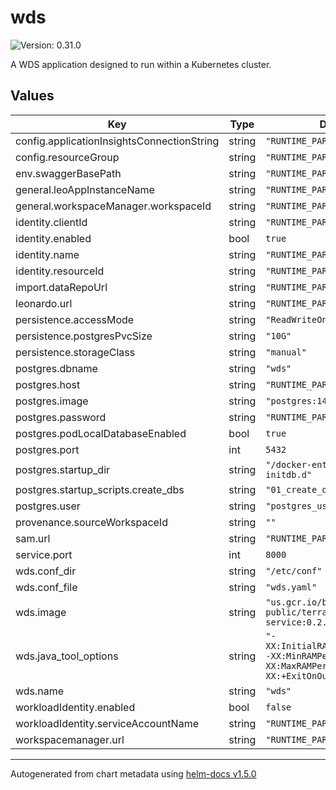 # wds

![Version: 0.31.0](https://img.shields.io/badge/Version-0.31.0-informational?style=flat-square)

A WDS application designed to run within a Kubernetes cluster.

## Values

| Key | Type | Default | Description |
|-----|------|---------|-------------|
| config.applicationInsightsConnectionString | string | `"RUNTIME_PARAMETER"` |  |
| config.resourceGroup | string | `"RUNTIME_PARAMETER"` |  |
| env.swaggerBasePath | string | `"RUNTIME_PARAMETER"` |  |
| general.leoAppInstanceName | string | `"RUNTIME_PARAMETER"` |  |
| general.workspaceManager.workspaceId | string | `"RUNTIME_PARAMETER"` |  |
| identity.clientId | string | `"RUNTIME_PARAMETER"` |  |
| identity.enabled | bool | `true` |  |
| identity.name | string | `"RUNTIME_PARAMETER"` |  |
| identity.resourceId | string | `"RUNTIME_PARAMETER"` |  |
| import.dataRepoUrl | string | `"RUNTIME_PARAMETER"` |  |
| leonardo.url | string | `"RUNTIME_PARAMETER"` |  |
| persistence.accessMode | string | `"ReadWriteOnce"` |  |
| persistence.postgresPvcSize | string | `"10G"` |  |
| persistence.storageClass | string | `"manual"` |  |
| postgres.dbname | string | `"wds"` |  |
| postgres.host | string | `"RUNTIME_PARAMETER"` |  |
| postgres.image | string | `"postgres:14"` |  |
| postgres.password | string | `"RUNTIME_PARAMETER"` |  |
| postgres.podLocalDatabaseEnabled | bool | `true` |  |
| postgres.port | int | `5432` |  |
| postgres.startup_dir | string | `"/docker-entrypoint-initdb.d"` |  |
| postgres.startup_scripts.create_dbs | string | `"01_create_dbs.sh"` |  |
| postgres.user | string | `"postgres_user"` |  |
| provenance.sourceWorkspaceId | string | `""` |  |
| sam.url | string | `"RUNTIME_PARAMETER"` |  |
| service.port | int | `8000` |  |
| wds.conf_dir | string | `"/etc/conf"` |  |
| wds.conf_file | string | `"wds.yaml"` |  |
| wds.image | string | `"us.gcr.io/broad-dsp-gcr-public/terra-workspace-data-service:0.2.93"` |  |
| wds.java_tool_options | string | `"-XX:InitialRAMPercentage=20.0 -XX:MinRAMPercentage=50.0 -XX:MaxRAMPercentage=70.0 -XX:+ExitOnOutOfMemoryError"` |  |
| wds.name | string | `"wds"` |  |
| workloadIdentity.enabled | bool | `false` |  |
| workloadIdentity.serviceAccountName | string | `"RUNTIME_PARAMETER"` |  |
| workspacemanager.url | string | `"RUNTIME_PARAMETER"` |  |

----------------------------------------------
Autogenerated from chart metadata using [helm-docs v1.5.0](https://github.com/norwoodj/helm-docs/releases/v1.5.0)
